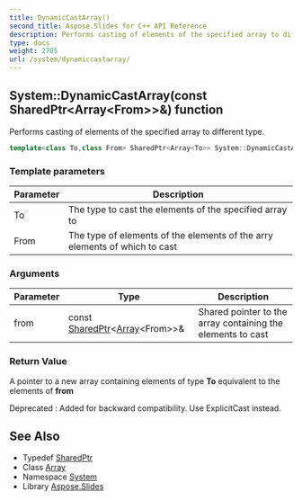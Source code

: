 ```yaml
---
title: DynamicCastArray()
second_title: Aspose.Slides for C++ API Reference
description: Performs casting of elements of the specified array to different type.
type: docs
weight: 2705
url: /system/dynamiccastarray/
---
```

## System::DynamicCastArray(const SharedPtr\<Array\<From\>\>\&) function


Performs casting of elements of the specified array to different type.

```cpp
template<class To,class From> SharedPtr<Array<To>> System::DynamicCastArray(const SharedPtr<Array<From>> &from)
```


### Template parameters

| Parameter | Description |
| --- | --- |
| To | The type to cast the elements of the specified array to |
| From | The type of elements of the elements of the arry elements of which to cast |

### Arguments

| Parameter | Type | Description |
| --- | --- | --- |
| from | const [SharedPtr](../sharedptr/)\<[Array](../array/)\<From\>\>\& | Shared pointer to the array containing the elements to cast |

### Return Value

A pointer to a new array containing elements of type **To** equivalent to the elements of **from**

Deprecated
:   Added for backward compatibility. Use ExplicitCast instead.

## See Also

* Typedef [SharedPtr](../sharedptr/)
* Class [Array](../array/)
* Namespace [System](../)
* Library [Aspose.Slides](../../)